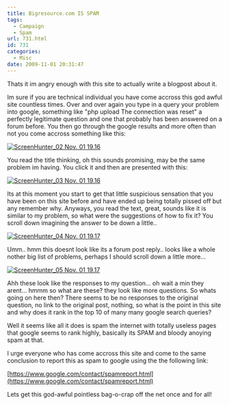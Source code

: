 ```yaml
---
title: Bigresource.com IS SPAM
tags:
  - Campaign
  - Spam
url: 731.html
id: 731
categories:
  - Misc
date: 2009-11-01 20:31:47
---
```


Thats it im angry enough with this site to actually write a blogpost about it.

Im sure if you are technical individual you have come accross this god awful site countless times. Over and over again you type in a query your problem into google, something like "php upload The connection was reset" a perfectly legitimate question and one that probably has been answered on a forum before. You then go through the google results and more often than not you come accross something like this:
<!-- more -->
[![ScreenHunter_02 Nov. 01 19.16](https://mikecann.co.uk/wp-content/uploads/2009/11/ScreenHunter_02-Nov.-01-19.16.gif "ScreenHunter_02 Nov. 01 19.16")](https://mikecann.co.uk/wp-content/uploads/2009/11/ScreenHunter_02-Nov.-01-19.16.gif)

You read the title thinking, oh this sounds promising, may be the same problem im having. You click it and then are presented with this:

[![ScreenHunter_03 Nov. 01 19.16](https://mikecann.co.uk/wp-content/uploads/2009/11/ScreenHunter_03-Nov.-01-19.16.gif "ScreenHunter_03 Nov. 01 19.16")](https://mikecann.co.uk/wp-content/uploads/2009/11/ScreenHunter_03-Nov.-01-19.16.gif)

Its at this moment you start to get that little suspicious sensation that you have been on this site before and have ended up being totally pissed off but any remember why. Anyways, you read the text, great, sounds like it is similar to my problem, so what were the suggestions of how to fix it? You scroll down imagining the answer to be down a little..

[![ScreenHunter_04 Nov. 01 19.17](https://mikecann.co.uk/wp-content/uploads/2009/11/ScreenHunter_04-Nov.-01-19.17.gif "ScreenHunter_04 Nov. 01 19.17")](https://mikecann.co.uk/wp-content/uploads/2009/11/ScreenHunter_04-Nov.-01-19.17.gif)

Umm.. hmm this doesnt look like its a forum post reply.. looks like a whole nother big list of problems, perhaps I should scroll down a little more...

[![ScreenHunter_05 Nov. 01 19.17](https://mikecann.co.uk/wp-content/uploads/2009/11/ScreenHunter_05-Nov.-01-19.17.gif "ScreenHunter_05 Nov. 01 19.17")](https://mikecann.co.uk/wp-content/uploads/2009/11/ScreenHunter_05-Nov.-01-19.17.gif)

Ahh these look like the responses to my question... oh wait a min they arent... hmmm so what are these? they look like more questions. So whats going on here then? There seems to be no responses to the original question, no link to the original post, nothing, so what is the point in this site and why does it rank in the top 10 of many many google search queries?

Well it seems like all it does is spam the internet with totally useless pages that google seems to rank highly, basically its SPAM and bloody anoying spam at that.

I urge everyone who has come accross this site and come to the same conclusion to report this as spam to google using the the following link:

[https://www.google.com/contact/spamreport.html](https://www.google.com/contact/spamreport.html)

Lets get this god-awful pointless bag-o-crap off the net once and for all!